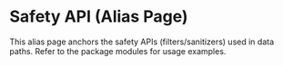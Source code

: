 # Safety API (Alias Page)

This alias page anchors the safety APIs (filters/sanitizers) used in data paths.
Refer to the package modules for usage examples.
